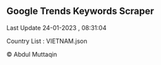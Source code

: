 

## Google Trends Keywords Scraper 
 
Last Update 24-01-2023 , 08:31:04

Country List :
VIETNAM.json



© Abdul Muttaqin 
